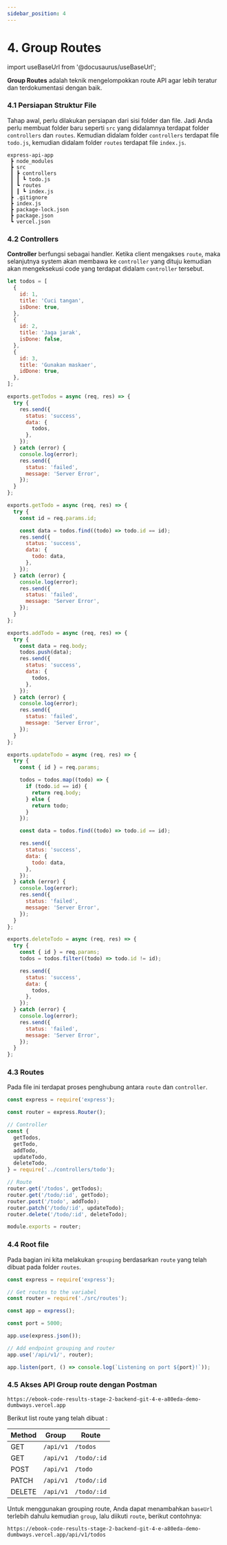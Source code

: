 ```yaml
---
sidebar_position: 4
---
```


# 4. Group Routes

import useBaseUrl from '@docusaurus/useBaseUrl';

**Group Routes** adalah teknik mengelompokkan route API agar lebih teratur dan terdokumentasi dengan baik.

### 4.1 Persiapan Struktur File

Tahap awal, perlu dilakukan persiapan dari sisi folder dan file. Jadi Anda perlu membuat folder baru seperti `src` yang didalamnya terdapat folder `controllers` dan `routes`. Kemudian didalam folder `controllers` terdapat file `todo.js`, kemudian didalam folder `routes` terdapat file `index.js`.

```text {3-7}
express-api-app
 ┣ node_modules
 ┣ src
 ┃ ┣ controllers
 ┃ ┃ ┗ todo.js
 ┃ ┗ routes
 ┃ ┃ ┗ index.js
 ┣ .gitignore
 ┣ index.js
 ┣ package-lock.json
 ┣ package.json
 ┗ vercel.json
```

### 4.2 Controllers

**Controller** berfungsi sebagai handler. Ketika client mengakses `route`, maka selanjutnya system akan membawa ke `controller` yang dituju kemudian akan mengeksekusi code yang terdapat didalam `controller` tersebut.

```js {1-17,19-34,36-54,56-73,75-102,104-122} title=todo.js
let todos = [
  {
    id: 1,
    title: 'Cuci tangan',
    isDone: true,
  },
  {
    id: 2,
    title: 'Jaga jarak',
    isDone: false,
  },
  {
    id: 3,
    title: 'Gunakan maskaer',
    idDone: true,
  },
];

exports.getTodos = async (req, res) => {
  try {
    res.send({
      status: 'success',
      data: {
        todos,
      },
    });
  } catch (error) {
    console.log(error);
    res.send({
      status: 'failed',
      message: 'Server Error',
    });
  }
};

exports.getTodo = async (req, res) => {
  try {
    const id = req.params.id;

    const data = todos.find((todo) => todo.id == id);
    res.send({
      status: 'success',
      data: {
        todo: data,
      },
    });
  } catch (error) {
    console.log(error);
    res.send({
      status: 'failed',
      message: 'Server Error',
    });
  }
};

exports.addTodo = async (req, res) => {
  try {
    const data = req.body;
    todos.push(data);
    res.send({
      status: 'success',
      data: {
        todos,
      },
    });
  } catch (error) {
    console.log(error);
    res.send({
      status: 'failed',
      message: 'Server Error',
    });
  }
};

exports.updateTodo = async (req, res) => {
  try {
    const { id } = req.params;

    todos = todos.map((todo) => {
      if (todo.id == id) {
        return req.body;
      } else {
        return todo;
      }
    });

    const data = todos.find((todo) => todo.id == id);

    res.send({
      status: 'success',
      data: {
        todo: data,
      },
    });
  } catch (error) {
    console.log(error);
    res.send({
      status: 'failed',
      message: 'Server Error',
    });
  }
};

exports.deleteTodo = async (req, res) => {
  try {
    const { id } = req.params;
    todos = todos.filter((todo) => todo.id != id);

    res.send({
      status: 'success',
      data: {
        todos,
      },
    });
  } catch (error) {
    console.log(error);
    res.send({
      status: 'failed',
      message: 'Server Error',
    });
  }
};
```

### 4.3 Routes

Pada file ini terdapat proses penghubung antara `route` dan `controller`.

```js {6-12,15-19} title=index.js
const express = require('express');

const router = express.Router();

// Controller
const {
  getTodos,
  getTodo,
  addTodo,
  updateTodo,
  deleteTodo,
} = require('../controllers/todo');

// Route
router.get('/todos', getTodos);
router.get('/todo/:id', getTodo);
router.post('/todo', addTodo);
router.patch('/todo/:id', updateTodo);
router.delete('/todo/:id', deleteTodo);

module.exports = router;
```

### 4.4 Root file

Pada bagian ini kita melakukan `grouping` berdasarkan `route` yang telah dibuat pada folder `routes`.

```js {4,13} title=index.js
const express = require('express');

// Get routes to the variabel
const router = require('./src/routes');

const app = express();

const port = 5000;

app.use(express.json());

// Add endpoint grouping and router
app.use('/api/v1/', router);

app.listen(port, () => console.log(`Listening on port ${port}!`));
```

### 4.5 Akses API Group route dengan Postman

```link title=baseUrl
https://ebook-code-results-stage-2-backend-git-4-e-a80eda-demo-dumbways.vercel.app
```

Berikut list route yang telah dibuat :

| Method | Group     | Route       |
| ------ | --------- | ----------- |
| GET    | `/api/v1` | `/todos`    |
| GET    | `/api/v1` | `/todo/:id` |
| POST   | `/api/v1` | `/todo`     |
| PATCH  | `/api/v1` | `/todo/:id` |
| DELETE | `/api/v1` | `/todo/:id` |

Untuk menggunakan grouping route, Anda dapat menambahkan `baseUrl` terlebih dahulu kemudian `group`, lalu diikuti `route`, berikut contohnya:

```
https://ebook-code-results-stage-2-backend-git-4-e-a80eda-demo-dumbways.vercel.app/api/v1/todos
```
